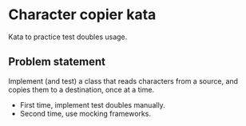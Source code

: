 # Character copier kata

Kata to practice test doubles usage.

## Problem statement

Implement (and test) a class that reads characters from a source, and copies them to a destination, once at a time.

- First time, implement test doubles manually.
- Second time, use mocking frameworks.
